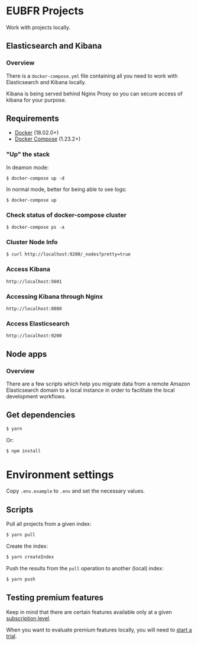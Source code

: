 # EUBFR Projects

Work with projects locally.

## Elasticsearch and Kibana

### Overview

There is a `docker-compose.yml` file containing all you need to work with Elasticsearch and Kibana locally.

Kibana is being served behind Nginx Proxy so you can secure access of kibana for your purpose.

## Requirements

- [Docker](https://www.docker.com/) (18.02.0+)
- [Docker Compose](https://docs.docker.com/compose/) (1.23.2+)

### "Up" the stack

In deamon mode:

```
$ docker-compose up -d
```

In normal mode, better for being able to see logs:

```
$ docker-compose up
```

### Check status of docker-compose cluster

```
$ docker-compose ps -a
```

### Cluster Node Info

```
$ curl http://localhost:9200/_nodes?pretty=true
```

### Access Kibana

```
http://localhost:5601
```

### Accessing Kibana through Nginx

```
http://localhost:8080
```

### Access Elasticsearch

```
http://localhost:9200
```

## Node apps

### Overview

There are a few scripts which help you migrate data from a remote Amazon Elasticsearch domain to a local instance in order to facilitate the local development workflows.

## Get dependencies

```sh
$ yarn
```

Or:

```sh
$ npm install
```

# Environment settings

Copy `.env.example` to `.env` and set the necessary values.

## Scripts

Pull all projects from a given index:

```sh
$ yarn pull
```

Create the index:

```sh
$ yarn createIndex
```

Push the results from the `pull` operation to another (local) index:

```sh
$ yarn push
```

## Testing premium features

Keep in mind that there are certain features available only at a given [subscription level](https://www.elastic.co/subscriptions).

When you want to evaluate premium features locally, you will need to [start a trial](https://www.elastic.co/guide/en/elasticsearch/reference/6.3/start-trial.html).

